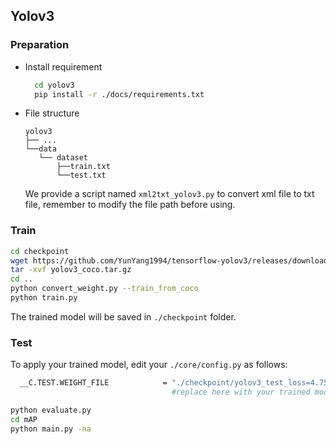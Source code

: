 ## Yolov3
### Preparation
- Install requirement
  ```bash
    cd yolov3
    pip install -r ./docs/requirements.txt
  ```
- File structure
  ```
  yolov3
  ├── ...
  └──data
     └── dataset
         ├──train.txt
         └──test.txt
  ```
  We provide a script named `xml2txt_yolov3.py` to convert xml file to txt file, remember to modify the file path before using.
### Train 
```bash
cd checkpoint
wget https://github.com/YunYang1994/tensorflow-yolov3/releases/download/v1.0/yolov3_coco.tar.gz
tar -xvf yolov3_coco.tar.gz
cd ..
python convert_weight.py --train_from_coco
python train.py
```
The trained model will be saved in `./checkpoint` folder.

### Test
To apply your trained model, edit your `./core/config.py` as follows:
```bash
  __C.TEST.WEIGHT_FILE            = "./checkpoint/yolov3_test_loss=4.7528.ckpt-50"
                                    #replace here with your trained model.
```
```bash
python evaluate.py
cd mAP
python main.py -na
```